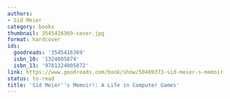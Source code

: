 ```yaml
---
authors:
- Sid Meier
category: books
thumbnail: 3545416369-cover.jpg
format: hardcover
ids:
  goodreads: '3545416369'
  isbn_10: '1324005874'
  isbn_13: '9781324005872'
link: https://www.goodreads.com/book/show/50489373-sid-meier-s-memoir
status: to-read
title: 'Sid Meier''s Memoir!: A Life in Computer Games'
---
```

